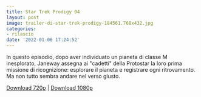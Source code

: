 ```yaml
---
title: Star Trek Prodigy 04
layout: post
image: trailer-di-star-trek-prodigy-184561.768x432.jpg
categories:
- rilascio
date: '2022-01-06 17:24:52'
---
```


In questo episodio, dopo aver individuato un pianeta di classe M inesplorato, Janeway assegna ai "cadetti" della Protostar la loro prima missione di ricognizione: esplorare il pianeta e registrare ogni ritrovamento. Ma non tutto sembra andare nel verso giusto.

[Download 720p](https://drive.google.com/file/d/1vyTa7ZKRETHY0n9yZr5kGJc5xMAGhv0B/view?usp=sharing) |
[Download 1080p](https://drive.google.com/file/d/1vyTa7ZKRETHY0n9yZr5kGJc5xMAGhv0B/view?usp=sharing)
